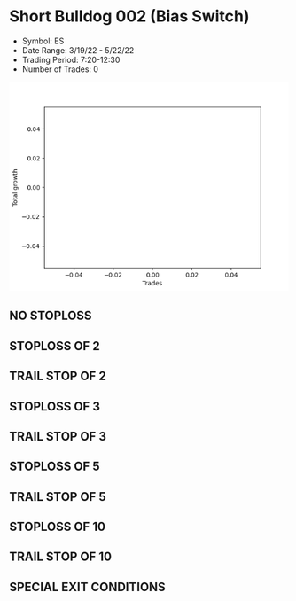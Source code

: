 # Short Bulldog 002 (Bias Switch)
- Symbol: ES
- Date Range: 3/19/22 - 5/22/22
- Trading Period: 7:20-12:30
- Number of Trades: 0

![Plot](ShortBulldog002ES(BiasSwitch).png)
## NO STOPLOSS









## STOPLOSS OF 2









## TRAIL STOP OF 2









## STOPLOSS OF 3









## TRAIL STOP OF 3









## STOPLOSS OF 5









## TRAIL STOP OF 5









## STOPLOSS OF 10









## TRAIL STOP OF 10









## SPECIAL EXIT CONDITIONS 



